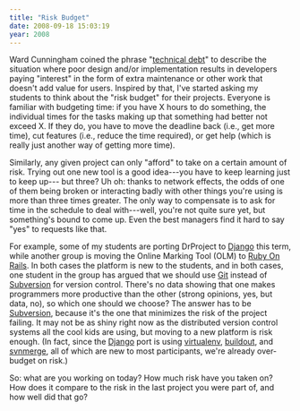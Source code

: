 ```yaml
---
title: "Risk Budget"
date: 2008-09-18 15:03:19
year: 2008
---
```

Ward Cunningham coined the phrase "<a href="http://en.wikipedia.org/wiki/Technical_debt">technical debt</a>" to describe the situation where poor design and/or implementation results in developers paying "interest" in the form of extra maintenance or other work that doesn't add value for users.  Inspired by that, I've started asking my students to think about the "risk budget" for their projects.  Everyone is familiar with budgeting time: if you have X hours to do something, the individual times for the tasks making up that something had better not exceed X.  If they do, you have to move the deadline back (i.e., get more time), cut features (i.e., reduce the time required), or get help (which is really just another way of getting more time).

Similarly, any given project can only "afford" to take on a certain amount of risk.  Trying out one new tool is a good idea---you have to keep learning just to keep up--- but three?  Uh oh: thanks to network effects, the odds of one of them being broken or interacting badly with other things you're using is more than three times greater.  The only way to compensate is to ask for time in the schedule to deal with---well, you're not quite sure yet, but something's bound to come up.  Even the best managers find it hard to say "yes" to requests like that.

For example, some of my students are porting DrProject to <a href="http://www.djangoproject.com">Django</a> this term, while another group is moving the Online Marking Tool (OLM) to <a href="http://www.rubyonrails.org/">Ruby On Rails</a>. In both cases the platform is new to the students, and in both cases, one student in the group has argued that we should use <a href="http://git-scm.com/">Git</a> instead of <a href="http://subversion.tigris.org/">Subversion</a> for version control.  There's no data showing that one makes programmers more productive than the other (strong opinions, yes, but data, no), so which one should we choose?  The answer has to be <a href="http://subversion.tigris.org/">Subversion</a>, because it's the one that minimizes the risk of the project failing.  It may not be as shiny right now as the distributed version control systems all the cool kids are using, but moving to a new platform is risk enough.  (In fact, since the <a href="http://www.djangoproject.com/">Django</a> port is using <a href="http://pypi.python.org/pypi/virtualenv">virtualenv</a>, <a href="http://pypi.python.org/pypi/zc.buildout/1.0.0b30">buildout</a>, and <a href="http://www.orcaware.com/svn/wiki/Svnmerge.py">svnmerge</a>, all of which are new to most participants, we're already over-budget on risk.)

So: what are you working on today? How much risk have you taken on? How does it compare to the risk in the last project you were part of, and how well did that go?
